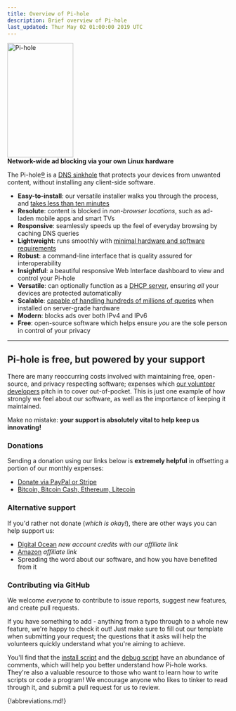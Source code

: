 ```yaml
---
title: Overview of Pi-hole
description: Brief overview of Pi-hole
last_updated: Thur May 02 01:00:00 2019 UTC
---
```


<p class="text-center">
    <a href="https://pi-hole.net/">
        <img src="https://pi-hole.github.io/graphics/Vortex/Vortex_with_Wordmark.svg" width="150" height="260" alt="Pi-hole">
    </a>
    <br>
    <strong>Network-wide ad blocking via your own Linux hardware</strong>
</p>

The Pi-hole[®](https://pi-hole.net/trademark-rules-and-brand-guidelines/) is a [DNS sinkhole](https://en.wikipedia.org/wiki/DNS_Sinkhole) that protects your devices from unwanted content, without installing any client-side software.

- **Easy-to-install**: our versatile installer walks you through the process, and [takes less than ten minutes](https://www.youtube.com/watch?v=vKWjx1AQYgs)
- **Resolute**: content is blocked in _non-browser locations_, such as ad-laden mobile apps and smart TVs
- **Responsive**: seamlessly speeds up the feel of everyday browsing by caching DNS queries
- **Lightweight**: runs smoothly with [minimal hardware and software requirements](main/prerequisites.md)
- **Robust**: a command-line interface that is quality assured for interoperability
- **Insightful**: a beautiful responsive Web Interface dashboard to view and control your Pi-hole
- **Versatile**: can optionally function as a [DHCP server](https://discourse.pi-hole.net/t/how-do-i-use-pi-holes-built-in-dhcp-server-and-why-would-i-want-to/3026), ensuring *all* your devices are protected automatically
- **Scalable**: [capable of handling hundreds of millions of queries](https://pi-hole.net/2017/05/24/how-much-traffic-can-pi-hole-handle/) when installed on server-grade hardware
- **Modern**: blocks ads over both IPv4 and IPv6
- **Free**: open-source software which helps ensure _you_ are the sole person in control of your privacy

---

## Pi-hole is free, but powered by your support

There are many reoccurring costs involved with maintaining free, open-source, and privacy respecting software; expenses which [our volunteer developers](https://github.com/orgs/pi-hole/people) pitch in to cover out-of-pocket. This is just one example of how strongly we feel about our software, as well as the importance of keeping it maintained.

Make no mistake: **your support is absolutely vital to help keep us innovating!**

### Donations

Sending a donation using our links below is **extremely helpful** in offsetting a portion of our monthly expenses:

- [Donate via PayPal or Stripe](https://pi-hole.net/donate/)
- [Bitcoin, Bitcoin Cash, Ethereum, Litecoin](https://commerce.coinbase.com/checkout/dd304d04-f324-4a77-931b-0db61c77a41b)

### Alternative support

If you'd rather not donate (_which is okay!_), there are other ways you can help support us:

- [Digital Ocean](https://www.digitalocean.com/?refcode=344d234950e1) _new account credits with our affiliate link_
- [Amazon](https://www.amazon.com/exec/obidos/redirect-home/pihole09-20) _affiliate link_
- Spreading the word about our software, and how you have benefited from it

### Contributing via GitHub

We welcome _everyone_ to contribute to issue reports, suggest new features, and create pull requests.

If you have something to add - anything from a typo through to a whole new feature, we're happy to check it out! Just make sure to fill out our template when submitting your request; the questions that it asks will help the volunteers quickly understand what you're aiming to achieve.

You'll find that the [install script](https://github.com/pi-hole/pi-hole/blob/master/automated%20install/basic-install.sh) and the [debug script](https://github.com/pi-hole/pi-hole/blob/master/advanced/Scripts/piholeDebug.sh) have an abundance of comments, which will help you better understand how Pi-hole works. They're also a valuable resource to those who want to learn how to write scripts or code a program! We encourage anyone who likes to tinker to read through it, and submit a pull request for us to review.

{!abbreviations.md!}
